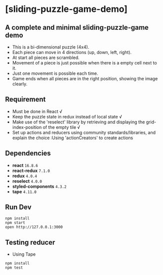 # [sliding-puzzle-game-demo]


## A complete and minimal sliding-puzzle-game demo

- This is a bi-dimensional puzzle (4x4).
- Each piece can move in 4 directions (up, down, left, right).
- At start all pieces are scrambled.
- Movement of a piece is just possible when there is a empty cell next to it.
- Just one movement is possible each time.
- Game ends when all pieces are in the right position, showing the image clearly.

## Requirement
- Must be done in React √
- Keep the puzzle state in redux instead of local state √
- Make use of the 'reselect' library by retrieving and displaying the grid-index-position of the empty tile √
- Set up actions and reducers using community standards/libraries, and explain the choice :Using 'actionCreators' to create actions


## Dependencies

* **react** `16.8.6`
* **react-redux** `7.1.0`
* **redux** `4.0.4`
* **reselect** `4.0.0`
* **styled-components** `4.3.2`
* **tape** `4.11.0`

## Run Dev

```
npm install
npm start
open http://127.0.0.1:3000
```


## Testing reducer

* Using Tape

```
npm install
npm test
```
